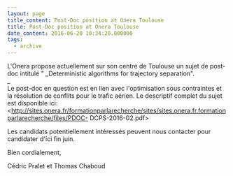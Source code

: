 ```yaml
---
layout: page
title_content: Post-Doc position at Onera Toulouse
title: Post-Doc position at Onera Toulouse
date_content: 2016-06-20 10:34:20.000000
tags:
  - archive
---
```

L'Onera propose actuellement sur son centre de Toulouse un sujet de post-doc
intitulé " _Deterministic algorithms for trajectory separation".  
_  
Le post-doc en question est en lien avec l'optimisation sous contraintes et la
résolution de conflits pour le trafic aérien. Le descriptif complet du sujet
est disponible ici:
<http://sites.onera.fr/formationparlarecherche/sites/sites.onera.fr.formationparlarecherche/files/PDOC-
DCPS-2016-02.pdf>  
  
Les candidats potentiellement intéressés peuvent nous contacter pour
candidater d'ici fin juin.  
  
Bien cordialement,  
  
Cédric Pralet et Thomas Chaboud

